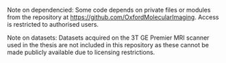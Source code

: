 Note on dependencied: Some code depends on private files or modules from the repository at https://github.com/OxfordMolecularImaging.  Access is restricted to authorised users.

Note on datasets: Datasets acquired on the 3T GE Premier MRI scanner used in the thesis are not included in this repository as these cannot be made publicly available due to licensing restrictions.
